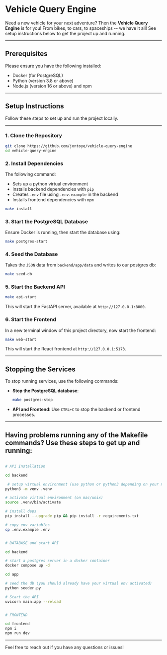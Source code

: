 # Vehicle Query Engine

Need a new vehicle for your next adventure? Then the **Vehicle Query Engine** is for you! From bikes, to cars, to spaceships -- we have it all! See setup instructions below to get the project up and running.

---

## Prerequisites

Please ensure you have the following installed:

- Docker (for PostgreSQL)
- Python (version 3.8 or above)
- Node.js (version 16 or above) and npm

---

## Setup Instructions

Follow these steps to set up and run the project locally.

---

### 1. Clone the Repository

```bash
git clone https://github.com/jontoye/vehicle-query-engine
cd vehicle-query-engine
```

### 2. Install Dependencies

The following command:

- Sets up a python virtual environment
- Installs backend dependencies with `pip`
- Creates `.env` file using `.env.example` in the backend
- Installs frontend dependencies with `npm`

```bash
make install
```

### 3. Start the PostgreSQL Database

Ensure Docker is running, then start the database using:

```bash
make postgres-start
```

### 4. Seed the Database

Takes the `JSON` data from `backend/app/data` and writes to our postgres db:

```bash
make seed-db
```

### 5. Start the Backend API

```bash
make api-start
```

This will start the FastAPI server, available at `http://127.0.0.1:8000`.

### 6. Start the Frontend

In a new terminal window of this project directory, now start the frontend:

```bash
make web-start
```

This will start the React frontend at `http://127.0.0.1:5173`.

---

## Stopping the Services

To stop running services, use the following commands:

- **Stop the PostgreSQL database**:

  ```bash
  make postgres-stop
  ```

- **API and Frontend**:
  Use `CTRL+C` to stop the backend or frontend processes.

---

## Having problems running any of the Makefile commands? Use these steps to get up and running:

```bash

# API Installation

cd backend

 # setup virtual environment (use python or python3 depending on your machine)
python3 -m venv .venv

# activate virtual environment (on mac/unix)
source .venv/bin/activate

# install deps
pip install --upgrade pip && pip install -r requirements.txt 

# copy env variables 
cp .env.example .env 


# DATABASE and start API

cd backend

# start a postgres server in a docker container
docker compose up -d 

cd app

# seed the db (you should already have your virtual env activated)
python seeder.py 

# Start the API
uvicorn main:app --reload


# FRONTEND

cd frontend
npm i
npm run dev


```
---

Feel free to reach out if you have any questions or issues!
